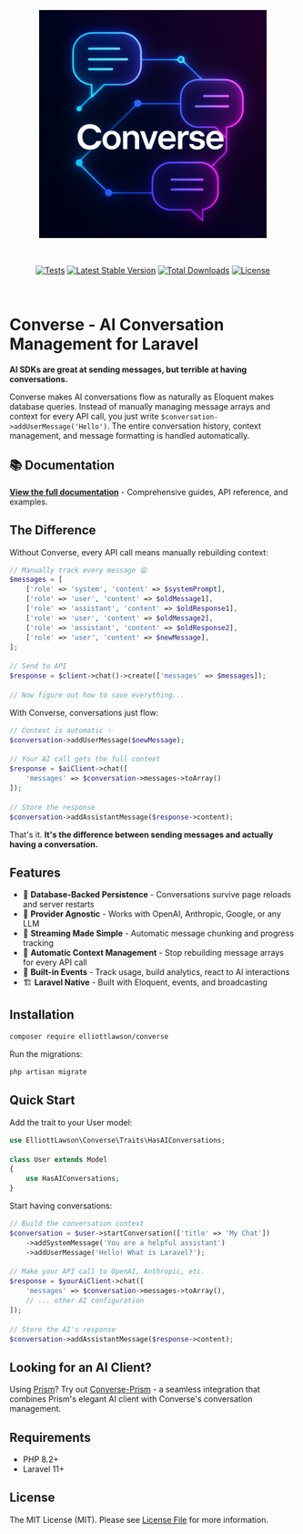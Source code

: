 <p align="center">
  <img src="converse-logo.png" alt="Converse Logo" width="400">
</p>

<br>

<p align="center">
  <a href="https://github.com/elliottlawson/converse/actions/workflows/tests.yml"><img src="https://github.com/elliottlawson/converse/actions/workflows/tests.yml/badge.svg" alt="Tests"></a>
  <a href="https://packagist.org/packages/elliottlawson/converse"><img src="https://poser.pugx.org/elliottlawson/converse/v/stable" alt="Latest Stable Version"></a>
  <a href="https://packagist.org/packages/elliottlawson/converse"><img src="https://poser.pugx.org/elliottlawson/converse/downloads" alt="Total Downloads"></a>
  <a href="https://packagist.org/packages/elliottlawson/converse"><img src="https://poser.pugx.org/elliottlawson/converse/license" alt="License"></a>
</p>

<br>

# Converse - AI Conversation Management for Laravel

**AI SDKs are great at sending messages, but terrible at having conversations.** 

Converse makes AI conversations flow as naturally as Eloquent makes database queries. Instead of manually managing message arrays and context for every API call, you just write `$conversation->addUserMessage('Hello')`. The entire conversation history, context management, and message formatting is handled automatically.

## 📚 Documentation

**[View the full documentation](https://converse-php.netlify.app)** - Comprehensive guides, API reference, and examples.

## The Difference

Without Converse, every API call means manually rebuilding context:

```php
// Manually track every message 😫
$messages = [
    ['role' => 'system', 'content' => $systemPrompt],
    ['role' => 'user', 'content' => $oldMessage1],
    ['role' => 'assistant', 'content' => $oldResponse1],
    ['role' => 'user', 'content' => $oldMessage2],
    ['role' => 'assistant', 'content' => $oldResponse2],
    ['role' => 'user', 'content' => $newMessage],
];

// Send to API
$response = $client->chat()->create(['messages' => $messages]);

// Now figure out how to save everything...
```

With Converse, conversations just flow:

```php
// Context is automatic ✨
$conversation->addUserMessage($newMessage);

// Your AI call gets the full context
$response = $aiClient->chat([
    'messages' => $conversation->messages->toArray()
]);

// Store the response
$conversation->addAssistantMessage($response->content);
```

That's it. **It's the difference between sending messages and actually having a conversation.**

## Features

- 💾 **Database-Backed Persistence** - Conversations survive page reloads and server restarts
- 🔌 **Provider Agnostic** - Works with OpenAI, Anthropic, Google, or any LLM
- 🌊 **Streaming Made Simple** - Automatic message chunking and progress tracking
- 🧠 **Automatic Context Management** - Stop rebuilding message arrays for every API call
- 📡 **Built-in Events** - Track usage, build analytics, react to AI interactions
- 🏗️ **Laravel Native** - Built with Eloquent, events, and broadcasting

## Installation

```bash
composer require elliottlawson/converse
```

Run the migrations:

```bash
php artisan migrate
```

## Quick Start

Add the trait to your User model:

```php
use ElliottLawson\Converse\Traits\HasAIConversations;

class User extends Model
{
    use HasAIConversations;
}
```

Start having conversations:

```php
// Build the conversation context
$conversation = $user->startConversation(['title' => 'My Chat'])
    ->addSystemMessage('You are a helpful assistant')
    ->addUserMessage('Hello! What is Laravel?');

// Make your API call to OpenAI, Anthropic, etc.
$response = $yourAiClient->chat([
    'messages' => $conversation->messages->toArray(),
    // ... other AI configuration
]);

// Store the AI's response
$conversation->addAssistantMessage($response->content);
```

## Looking for an AI Client?

Using [Prism](https://github.com/echolabs/prism-php)? Try out [Converse-Prism](https://github.com/elliottlawson/converse-prism) - a seamless integration that combines Prism's elegant AI client with Converse's conversation management.

## Requirements

- PHP 8.2+
- Laravel 11+

## License

The MIT License (MIT). Please see [License File](LICENSE) for more information.